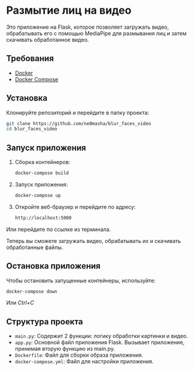 # Размытие лиц на видео

Это приложение на Flask, которое позволяет загружать видео, обрабатывать его с помощью MediaPipe для размывания лиц и затем скачивать обработанное видео.

## Требования

- [Docker](https://www.docker.com/get-started)
- [Docker Compose](https://docs.docker.com/compose/)

## Установка

Клонируйте репозиторий и перейдите в папку проекта:

   ```bash
   git clone https://github.com/ne0masha/blur_faces_video
   cd blur_faces_video
   ```

## Запуск приложения

1. Сборка контейнеров:

   ```bash
   docker-compose build
   ```

2. Запуск приложения:

   ```bash
   docker-compose up
   ```

3. Откройте веб-браузер и перейдите по адресу:

   ```bash
   http://localhost:5000
   ```
Или перейдите по ссылке из терминала.

Теперь вы сможете загружать видео, обрабатывать их и скачивать обработанные файлы.

## Остановка приложения

Чтобы остановить запущенные контейнеры, используйте:

```bash
docker-compose down
```
Или _Ctrl+C_

## Структура проекта

- `main.py`: Содержит 2 функции: логику обработки картинки и видео.
- `app.py`: Основной файл приложения Flask. Вызывает приложение, принимая вторую функцию из main.py.
- `Dockerfile`: Файл для сборки образа приложения.
- `docker-compose.yml`: Файл для настройки приложения.


